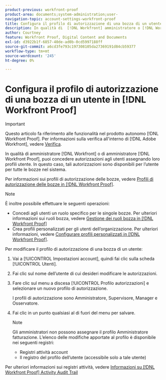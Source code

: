```yaml
---
product-previous: workfront-proof
product-area: documents;system-administration;user-
navigation-topic: account-settings-workfront-proof
title: Configura il profilo di autorizzazione di una bozza di un utente in [!DNL Workfront Proof]
description: In qualità di  [!DNL Workfront] amministratore o [!DNL Workfront Proof] amministratore, puoi concedere autorizzazioni agli utenti assegnando loro profili utente. In questo caso, tali autorizzazioni sono disponibili per l’utente per tutte le bozze nel sistema.
author: Courtney
feature: Workfront Proof, Digital Content and Documents
exl-id: d3922b1f-6857-40de-ad0b-0cd5997188ff
source-git-commit: a6cd3fe793c197308105da27369191d84cb59377
workflow-type: tm+mt
source-wordcount: '245'
ht-degree: 0%

---
```


# Configura il profilo di autorizzazione di una bozza di un utente in [!DNL Workfront Proof]

>[!IMPORTANT]
>
>Questo articolo fa riferimento alle funzionalità nel prodotto autonomo [!DNL Workfront Proof]. Per informazioni sulla verifica all&#39;interno di [!DNL Adobe Workfront], vedere [Verifica](../../../review-and-approve-work/proofing/proofing.md).

In qualità di amministratore [!DNL Workfront] o di amministratore [!DNL Workfront Proof], puoi concedere autorizzazioni agli utenti assegnando loro profili utente. In questo caso, tali autorizzazioni sono disponibili per l’utente per tutte le bozze nel sistema.

Per informazioni sui profili di autorizzazione delle bozze, vedere [Profili di autorizzazione delle bozze in [!DNL Workfront Proof]](../../../workfront-proof/wp-acct-admin/account-settings/proof-perm-profiles-in-wp.md).

>[!NOTE]
>
>È inoltre possibile effettuare le seguenti operazioni:
>
>* Concedi agli utenti un ruolo specifico per le singole bozze. Per ulteriori informazioni sui ruoli bozza, vedere [Gestione dei ruoli bozza in [!DNL Workfront Proof]](../../../workfront-proof/wp-work-proofsfiles/share-proofs-and-files/manage-proof-roles.md)
>* Crea profili personalizzati per gli utenti dell’organizzazione. Per ulteriori informazioni, vedere [Configurare profili personalizzati in [!DNL Workfront Proof]](../../../workfront-proof/wp-acct-admin/account-settings/configure-custom-profiles.md).


Per modificare il profilo di autorizzazione di una bozza di un utente:

1. Vai a [!UICONTROL Impostazioni account], quindi fai clic sulla scheda [!UICONTROL Utenti].
1. Fai clic sul nome dell’utente di cui desideri modificare le autorizzazioni.
1. Fare clic sul menu a discesa [!UICONTROL Profilo autorizzazioni] e selezionare un nuovo profilo di autorizzazione.

   I profili di autorizzazione sono Amministratore, Supervisore, Manager e Osservatore.

1. Fai clic in un punto qualsiasi al di fuori del menu per salvare.

   >[!NOTE]
   >
   >Gli amministratori non possono assegnare il profilo Amministratore fatturazione. L’elenco delle modifiche apportate al profilo è disponibile nei seguenti registri:
   >   
   >   * Registri attività account
   >   * Il registro del profilo dell’utente (accessibile solo a tale utente)


Per ulteriori informazioni sui registri attività, vedere [Informazioni su [!DNL Workfront Proof] Activity Audit Trail](../../../workfront-proof/wp-work-proofsfiles/basic-features/activity-audit-trail.md)
